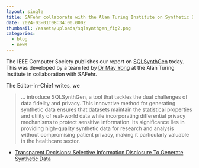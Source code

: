 ```yaml
---
layout: single
title: SAFehr collaborate with the Alan Turing Institute on Synthetic Data generation
date: 2024-03-01T08:34:00.000Z
thumbnail: /assets/uploads/sqlsynthgen_fig2.png
categories:
  - blog
  - news
---
```

The IEEE Computer Society publishes our report on [SQLSynthGen](https://sqlsynthgen.readthedocs.io/en/latest/) today. This was developed by a team led by [Dr May Yong](https://www.turing.ac.uk/people/researchers/may-yong) at the Alan Turing Institute in collaboration with SAFehr.

The Editor-in-Chief writes, we
 
> ... introduce SQLSynthGen, a tool that tackles the dual challenges of
data fidelity and privacy. This innovative method for generating synthetic data ensures that datasets maintain the
statistical properties and utility of real-world data while incorporating differential privacy mechanisms to protect
sensitive information. Its significance lies in providing high-quality synthetic data for research and analysis
without compromising patient privacy, making it particularly valuable in the healthcare sector.

- [Transparent Decisions: Selective Information Disclosure To Generate Synthetic Data](http://sites.computer.org/debull/A24june/p50.pdf)

